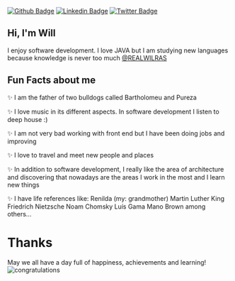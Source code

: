 [![Github Badge](https://img.shields.io/badge/-Github-000?style=flat-square&logo=Github&logoColor=white&link=https://github.com/william-carvalho)](https://github.com/william-carvalho)
[![Linkedin Badge](https://img.shields.io/badge/-LinkedIn-blue?style=flat-square&logo=Linkedin&logoColor=white&link=https://www.linkedin.com/in/william-carvalho-bastos-3b4b3a108/)](https://www.linkedin.com/in/william-carvalho-bastos-3b4b3a108/)
[![Twitter Badge](https://img.shields.io/badge/-Twitter-1ca0f1?style=flat-square&labelColor=1ca0f1&logo=twitter&logoColor=white&link=https://twitter.com/REALWILRAS)](https://twitter.com/REALWILRAS)
## Hi, I'm Will 

I enjoy software development. I love JAVA but I am studying new languages ​​because knowledge is never too much
[@REALWILRAS](https://twitter.com/REALWILRAS)

## Fun Facts about me
:sparkles: I am the father of two bulldogs called Bartholomeu and Pureza

:sparkles: I love music in its different aspects. In software development I listen to deep house :)

:sparkles: I am not very bad working with front end but I have been doing jobs and improving

:sparkles: I love to travel and meet new people and places

:sparkles: In addition to software development, I really like the area of ​​architecture and discovering that nowadays are the areas I work in the most and I learn new things

:sparkles: I have life references like:
              Renilda (my: grandmother)
              Martin Luther King
              Friedrich Nietzsche
              Noam Chomsky
              Luís Gama
              Mano Brown
              among others...

# Thanks
May we all have a day full of happiness, achievements and learning!
![congratulations](https://giphy.com/gifs/hero0fwar-karmawhore-rhyming-g9582DNuQppxC)

